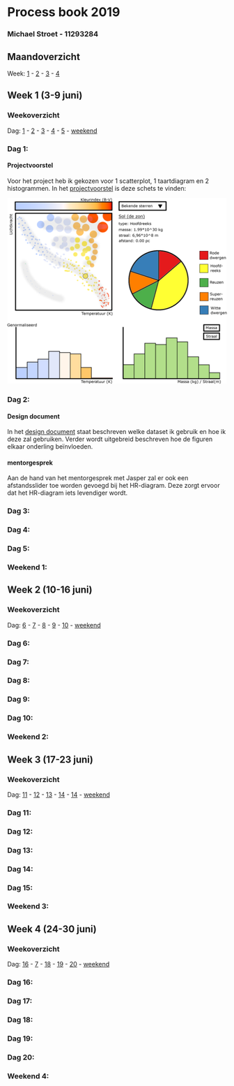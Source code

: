 # Process book 2019
### Michael Stroet - 11293284

## Maandoverzicht
Week: [1](#week-1-3-9-juni) - [2](#week-2-10-16-juni) - [3](#week-3-17-23-juni) - [4](#week-4-24-30-juni)

## Week 1 (3-9 juni)

### Weekoverzicht
Dag: [1](#dag-1) - [2](#dag-2) - [3](#dag-3) - [4](#dag-4) - [5](#dag-5) - [weekend](#weekend-1)

### Dag 1:

#### Projectvoorstel
Voor het project heb ik gekozen voor 1 scatterplot, 1 taartdiagram en 2 histogrammen. In het [projectvoorstel](PROPOSAL.md) is deze schets te vinden:

![Schets](doc/visualisation_sketch.png)

### Dag 2:

#### Design document
In het [design document](DESIGN.md) staat beschreven welke dataset ik gebruik en hoe ik deze zal gebruiken. Verder wordt uitgebreid beschreven hoe de figuren elkaar onderling beïnvloeden.

#### mentorgesprek
Aan de hand van het mentorgesprek met Jasper zal er ook een afstandsslider toe worden gevoegd bij het HR-diagram. Deze zorgt ervoor dat het HR-diagram iets levendiger wordt.

### Dag 3:

### Dag 4:

### Dag 5:

### Weekend 1:


## Week 2 (10-16 juni)

### Weekoverzicht
Dag: [6](#dag-6) - [7](#dag-7) - [8](#dag-8) - [9](#dag-9) - [10](#dag-10) - [weekend](#weekend-2)

### Dag 6:

### Dag 7:

### Dag 8:

### Dag 9:

### Dag 10:

### Weekend 2:

## Week 3 (17-23 juni)

### Weekoverzicht
Dag: [11](#dag-11) - [12](#dag-12) - [13](#dag-13) - [14](#dag-14) - [14](#dag-14) - [weekend](#weekend-3)

### Dag 11:

### Dag 12:

### Dag 13:

### Dag 14:

### Dag 15:

### Weekend 3:


## Week 4 (24-30 juni)

### Weekoverzicht
Dag: [16](#dag-16) - [7](#dag-7) - [18](#dag-18) - [19](#dag-19) - [20](#dag-20) - [weekend](#weekend-4)

### Dag 16:

### Dag 17:

### Dag 18:

### Dag 19:

### Dag 20:

### Weekend 4:
